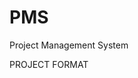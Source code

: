 # PMS
Project Management System



PROJECT FORMAT

<title> /-/ <date>




TASK FORMAT

<title> /-/
<description> /-/




USER FORMAT

<name> /-/ <age>
